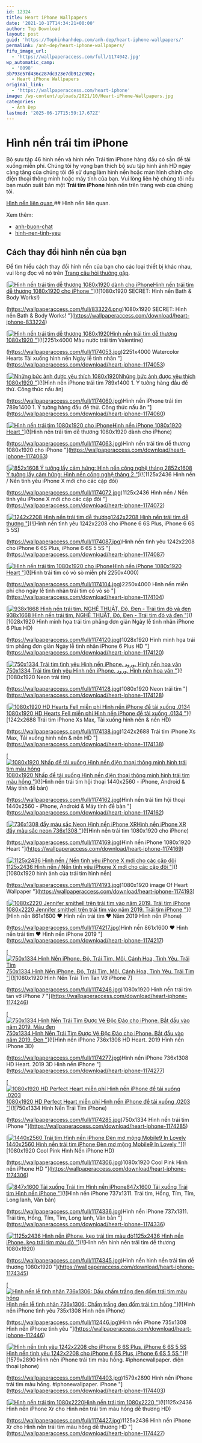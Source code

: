 ```yaml
---
id: 12324
title: Heart iPhone Wallpapers
date: '2021-10-17T14:34:21+00:00'
author: Top Download
layout: post
guid: 'https://Tophinhanhdep.com/anh-dep/heart-iphone-wallpapers/'
permalink: /anh-dep/heart-iphone-wallpapers/
fifu_image_url:
  - 'https://wallpaperaccess.com/full/1174042.jpg'
wp_automatic_camp:
  - '8098'
3b793e57d436c287dc323e7db912c902:
  - Heart iPhone Wallpapers
original_link:
  - 'https://wallpaperaccess.com/heart-iphone'
image: /wp-content/uploads/2021/10/Heart-iPhone-Wallpapers.jpg
categories:
  - Ảnh Đẹp
lastmod: '2025-06-17T15:59:17.672Z'
---
```

# Hình nền trái tim iPhone

Bộ sưu tập 46 hình nền và hình nền Trái tim iPhone hàng đầu có sẵn để tải xuống miễn phí. Chúng tôi hy vọng bạn thích bộ sưu tập hình ảnh HD ngày càng tăng của chúng tôi để sử dụng làm hình nền hoặc màn hình chính cho điện thoại thông minh hoặc máy tính của bạn. Vui lòng liên hệ chúng tôi nếu bạn muốn xuất bản một **Trái tim iPhone** hình nền trên trang web của chúng tôi.

[Hình nền liên quan ](#related) ## Hình nền liên quan.

   
 Xem thêm:

   
- [anh-buon-chat](https://tophinhanhdep.com/hinh-anh-buon/anh-buon-chat/)
- [hinh-nen-tinh-yeu](https://tophinhanhdep.com/hinh-nen-dep/hinh-nen-tinh-yeu/)

## Cách thay đổi hình nền của bạn

Để tìm hiểu cách thay đổi hình nền của bạn cho các loại thiết bị khác nhau, vui lòng đọc về nó trên [Trang câu hỏi thường gặp](https://tophinhanhdep.com/faq/).

  
[[![Hình nền trái tim dễ thương 1080x1920 dành cho iPhone](https://wallpaperaccess.com/full/1174042.jpg)Hình nền trái tim dễ thương 1080x1920 cho iPhone "](https://wallpaperaccess.com/download/heart-iphone-1174042)](![1080x1920 SECRET: Hình nền Bath & Body Works!)

(https://wallpaperaccess.com/full/833224.png)1080x1920 SECRET: Hình nền Bath &amp; Body Works! "](https://wallpaperaccess.com/download/heart-iphone-833224)

[[![Hình nền trái tim dễ thương 1080x1920](https://wallpaperaccess.com/full/1174048.jpg)Hình nền trái tim dễ thương 1080x1920 "](https://wallpaperaccess.com/download/heart-iphone-1174048)](![2251x4000 Màu nước trái tim Valentine)

(https://wallpaperaccess.com/full/1174053.jpg)2251x4000 Watercolor Hearts Tải xuống hình nền Ngày lễ tình nhân "](https://wallpaperaccess.com/download/heart-iphone-1174053)

[[![Những bức ảnh được yêu thích 1080x1920](https://wallpaperaccess.com/full/1174059.jpg)Những bức ảnh được yêu thích 1080x1920 "](https://wallpaperaccess.com/download/heart-iphone-1174059)](![Hình nền iPhone trái tim 789x1400 1. Ý tưởng hàng đầu để thử.  Công thức nấu ăn)

(https://wallpaperaccess.com/full/1174060.jpg)Hình nền iPhone trái tim 789x1400 1. Ý tưởng hàng đầu để thử. Công thức nấu ăn "](https://wallpaperaccess.com/download/heart-iphone-1174060)

[[![Hình nền trái tim 1080x1920 cho iPhone](https://wallpaperaccess.com/full/1174062.jpg)Hình nền iPhone 1080x1920 Heart "](https://wallpaperaccess.com/download/heart-iphone-1174062)](![Hình nền trái tim dễ thương 1080x1920 dành cho iPhone)

(https://wallpaperaccess.com/full/1174063.jpg)Hình nền trái tim dễ thương 1080x1920 cho iPhone "](https://wallpaperaccess.com/download/heart-iphone-1174063)

[[![852x1608 Ý tưởng lấy cảm hứng: Hình nền công nghệ tháng 2](https://wallpaperaccess.com/full/1174071.jpg)852x1608 Ý tưởng lấy cảm hứng: Hình nền công nghệ tháng 2 "](https://wallpaperaccess.com/download/heart-iphone-1174071)](![1125x2436 Hình nền / Nền tình yêu iPhone X mới cho các cặp đôi)

(https://wallpaperaccess.com/full/1174072.jpg)1125x2436 Hình nền / Nền tình yêu iPhone X mới cho các cặp đôi "](https://wallpaperaccess.com/download/heart-iphone-1174072)

[[![1242x2208 Hình nền trái tim dễ thương](https://wallpaperaccess.com/full/1174079.jpg)1242x2208 Hình nền trái tim dễ thương "](https://wallpaperaccess.com/download/heart-iphone-1174079)](![Hình nền tình yêu 1242x2208 cho iPhone 6 6S Plus, iPhone 6 6S 5 5S)

(https://wallpaperaccess.com/full/1174087.jpg)Hình nền tình yêu 1242x2208 cho iPhone 6 6S Plus, iPhone 6 6S 5 5S "](https://wallpaperaccess.com/download/heart-iphone-1174087)

[[![Hình nền trái tim 1080x1920 cho iPhone](https://wallpaperaccess.com/full/1174103.jpg)Hình nền iPhone 1080x1920 Heart "](https://wallpaperaccess.com/download/heart-iphone-1174103)](![Hình trái tim có vỏ sò miễn phí 2250x4000)

(https://wallpaperaccess.com/full/1174104.jpg)2250x4000 Hình nền miễn phí cho ngày lễ tình nhân trái tim có vỏ sò "](https://wallpaperaccess.com/download/heart-iphone-1174104)

[[![938x1668 Hình nền trái tim, NGHỆ THUẬT, Đỏ, Đen - Trái tim đỏ và đen](https://wallpaperaccess.com/full/1174112.jpg)938x1668 Hình nền trái tim, NGHỆ THUẬT, Đỏ, Đen - Trái tim đỏ và đen "](https://wallpaperaccess.com/download/heart-iphone-1174112)](![1028x1920 Hình minh họa trái tim phẳng đơn giản Ngày lễ tình nhân iPhone 6 Plus HD)

(https://wallpaperaccess.com/full/1174120.jpg)1028x1920 Hình minh họa trái tim phẳng đơn giản Ngày lễ tình nhân iPhone 6 Plus HD "](https://wallpaperaccess.com/download/heart-iphone-1174120)

[[![750x1334 Trái tim tình yêu Hình nền iPhone.  ورود.  Hình nền hoa văn](https://wallpaperaccess.com/full/1174125.png)750x1334 Trái tim tình yêu Hình nền iPhone. ورود. Hình nền hoa văn "](https://wallpaperaccess.com/download/heart-iphone-1174125)](![1080x1920 Neon trái tim)

(https://wallpaperaccess.com/full/1174128.jpg)1080x1920 Neon trái tim "](https://wallpaperaccess.com/download/heart-iphone-1174128)

[[![1080x1920 HD Hearts Fell miễn phí Hình nền iPhone để tải xuống .0134](https://wallpaperaccess.com/full/1174134.png)1080x1920 HD Hearts Fell miễn phí Hình nền iPhone để tải xuống .0134 "](https://wallpaperaccess.com/download/heart-iphone-1174134)](![1242x2688 Trái tim iPhone Xs Max, Tải xuống hình nền & nền HD)

(https://wallpaperaccess.com/full/1174138.jpg)1242x2688 Trái tim iPhone Xs Max, Tải xuống hình nền &amp; nền HD "](https://wallpaperaccess.com/download/heart-iphone-1174138)

[[![1080x1920 Nhấp để tải xuống Hình nền điện thoại thông minh hình trái tim màu hồng](https://wallpaperaccess.com/full/1174147.png)1080x1920 Nhấp để tải xuống Hình nền điện thoại thông minh hình trái tim màu hồng "](https://wallpaperaccess.com/download/heart-iphone-1174147)](![Hình nền trái tim hội thoại 1440x2560 - iPhone, Android & Máy tính để bàn)

(https://wallpaperaccess.com/full/1174162.jpg)Hình nền trái tim hội thoại 1440x2560 - iPhone, Android &amp; Máy tính để bàn "](https://wallpaperaccess.com/download/heart-iphone-1174162)

[[![736x1308 đầy màu sắc Neon Hình nền iPhone XR](https://wallpaperaccess.com/full/1174165.jpg)Hình nền iPhone XR đầy màu sắc neon 736x1308 "](https://wallpaperaccess.com/download/heart-iphone-1174165)](![Hình nền trái tim 1080x1920 cho iPhone)

(https://wallpaperaccess.com/full/1174169.jpg)Hình nền iPhone 1080x1920 Heart "](https://wallpaperaccess.com/download/heart-iphone-1174169)

[[![1125x2436 Hình nền / Nền tình yêu iPhone X mới cho các cặp đôi](https://wallpaperaccess.com/full/1174174.jpg)1125x2436 Hình nền / Nền tình yêu iPhone X mới cho các cặp đôi "](https://wallpaperaccess.com/download/heart-iphone-1174174)](![1080x1920 hình ảnh của trái tim hình nền)

(https://wallpaperaccess.com/full/1174193.jpg)1080x1920 image Of Heart Wallpaper "](https://wallpaperaccess.com/download/heart-iphone-1174193)

[[![1080x2220 Jennifer smithell trên trái tim vào năm 2019. Trái tim iPhone](https://wallpaperaccess.com/full/1174213.jpg)1080x2220 Jennifer smithell trên trái tim vào năm 2019. Trái tim iPhone "](https://wallpaperaccess.com/download/heart-iphone-1174213)](![Hình nền 861x1600 ❤ Hình nền trái tim ❤ Năm 2019 Hình nền iPhone)

(https://wallpaperaccess.com/full/1174217.jpg)Hình nền 861x1600 ❤ Hình nền trái tim ❤ Hình nền iPhone 2019 "](https://wallpaperaccess.com/download/heart-iphone-1174217)

[[![750x1334 Hình Nền iPhone.  Đỏ, Trái Tim, Môi, Cánh Hoa, Tình Yêu, Trái Tim](https://wallpaperaccess.com/full/1174226.jpg)750x1334 Hình Nền iPhone. Đỏ, Trái Tim, Môi, Cánh Hoa, Tình Yêu, Trái Tim "](https://wallpaperaccess.com/download/heart-iphone-1174226)](![1080x1920 Hình Nền Trái Tim Tan Vỡ iPhone 7)

(https://wallpaperaccess.com/full/1174246.jpg)1080x1920 Hình nền trái tim tan vỡ iPhone 7 "](https://wallpaperaccess.com/download/heart-iphone-1174246)

[[![750x1334 Hình Nền Trái Tim Được Vẽ Độc Đáo cho iPhone.  Bắt đầu vào năm 2019. Màu đen](https://wallpaperaccess.com/full/1174265.jpg)750x1334 Hình Nền Trái Tim Được Vẽ Độc Đáo cho iPhone. Bắt đầu vào năm 2019. Đen "](https://wallpaperaccess.com/download/heart-iphone-1174265)](![Hình nền iPhone 736x1308 HD Heart.  2019 Hình nền iPhone 3D)

(https://wallpaperaccess.com/full/1174277.jpg)Hình nền iPhone 736x1308 HD Heart. 2019 3D Hình nền iPhone "](https://wallpaperaccess.com/download/heart-iphone-1174277)

[[![1080x1920 HD Perfect Heart miễn phí Hình nền iPhone để tải xuống .0203](https://wallpaperaccess.com/full/1174281.png)1080x1920 HD Perfect Heart miễn phí Hình nền iPhone để tải xuống .0203 "](https://wallpaperaccess.com/download/heart-iphone-1174281)](![750x1334 Hình Nền Trái Tim iPhone)

(https://wallpaperaccess.com/full/1174285.jpg)750x1334 Hình nền trái tim iPhone "](https://wallpaperaccess.com/download/heart-iphone-1174285)

[[![1440x2560 Trái tim Hình nền iPhone Đèn mơ mộng Mobile9 In Lovely](https://wallpaperaccess.com/full/1174293.jpg)1440x2560 Hình nền trái tim iPhone Đèn mơ mộng Mobile9 In Lovely "](https://wallpaperaccess.com/download/heart-iphone-1174293)](![1080x1920 Cool Pink Hình Nền iPhone HD)

(https://wallpaperaccess.com/full/1174306.jpg)1080x1920 Cool Pink Hình nền iPhone HD "](https://wallpaperaccess.com/download/heart-iphone-1174306)

[[![847x1600 Tải xuống Trái tim Hình nền iPhone](https://wallpaperaccess.com/full/1174331.jpg)847x1600 Tải xuống Trái tim Hình nền iPhone "](https://wallpaperaccess.com/download/heart-iphone-1174331)](![Hình nền iPhone 737x1311.  Trái tim, Hồng, Tím, Tím, Long lanh, Văn bản)

(https://wallpaperaccess.com/full/1174336.jpg)Hình nền iPhone 737x1311. Trái tim, Hồng, Tím, Tím, Long lanh, Văn bản "](https://wallpaperaccess.com/download/heart-iphone-1174336)

[[![1125x2436 Hình nền iPhone.  kẹo trái tim màu đỏ](https://wallpaperaccess.com/full/1174339.jpg)1125x2436 Hình nền iPhone. kẹo trái tim màu đỏ "](https://wallpaperaccess.com/download/heart-iphone-1174339)](![Hình nền hình nền trái tim dễ thương 1080x1920)

(https://wallpaperaccess.com/full/1174345.jpg)Hình nền hình nền trái tim dễ thương 1080x1920 "](https://wallpaperaccess.com/download/heart-iphone-1174345)

[[![Hình nền lễ tình nhân 736x1306: Dấu chấm trắng đen đốm trái tim màu hồng](https://wallpaperaccess.com/full/1174359.jpg)Hình nền lễ tình nhân 736x1306: Chấm trắng đen đốm trái tim hồng "](https://wallpaperaccess.com/download/heart-iphone-1174359)](![Hình nền iPhone tình yêu 735x1308 Hình nền iPhone)

(https://wallpaperaccess.com/full/112446.jpg)Hình nền iPhone 735x1308 Hình nền iPhone tình yêu "](https://wallpaperaccess.com/download/heart-iphone-112446)

[[![Hình nền tình yêu 1242x2208 cho iPhone 6 6S Plus, iPhone 6 6S 5 5S](https://wallpaperaccess.com/full/1174370.jpg)Hình nền tình yêu 1242x2208 cho iPhone 6 6S Plus, iPhone 6 6S 5 5S "](https://wallpaperaccess.com/download/heart-iphone-1174370)](![1579x2890 Hình nền iPhone trái tim màu hồng.  #iphonewallpaper.  điện thoại Iphone)

(https://wallpaperaccess.com/full/1174403.jpg)1579x2890 Hình nền iPhone trái tim màu hồng. #iphonewallpaper. iPhone "](https://wallpaperaccess.com/download/heart-iphone-1174403)

[[![Hình nền trái tim 1080x2220](https://wallpaperaccess.com/full/1174409.jpg)Hình nền trái tim 1080x2220 "](https://wallpaperaccess.com/download/heart-iphone-1174409)](![1125x2436 Hình nền iPhone Xr cho Hình nền trái tim màu hồng dễ thương HD)

(https://wallpaperaccess.com/full/1174427.jpg)1125x2436 Hình nền iPhone Xr cho Hình nền trái tim màu hồng dễ thương HD "](https://wallpaperaccess.com/download/heart-iphone-1174427)
